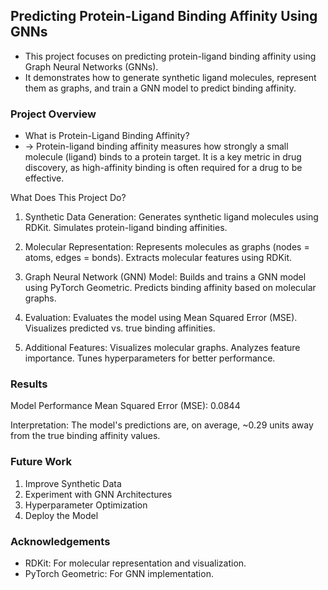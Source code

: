 ## Predicting Protein-Ligand Binding Affinity Using GNNs

- This project focuses on predicting protein-ligand binding affinity using Graph Neural Networks (GNNs). 
- It demonstrates how to generate synthetic ligand molecules, represent them as graphs, and train a GNN model to predict binding affinity. 


### Project Overview

* What is Protein-Ligand Binding Affinity?
* -> Protein-ligand binding affinity measures how strongly a small molecule (ligand) binds to a protein target. It is a key metric in drug discovery, as high-affinity binding is often required for a drug to be effective.

What Does This Project Do?

1. Synthetic Data Generation:
Generates synthetic ligand molecules using RDKit.
Simulates protein-ligand binding affinities.

2. Molecular Representation:
Represents molecules as graphs (nodes = atoms, edges = bonds).
Extracts molecular features using RDKit.

3. Graph Neural Network (GNN) Model:
Builds and trains a GNN model using PyTorch Geometric.
Predicts binding affinity based on molecular graphs.

4. Evaluation:
Evaluates the model using Mean Squared Error (MSE).
Visualizes predicted vs. true binding affinities.

5. Additional Features:
Visualizes molecular graphs.
Analyzes feature importance.
Tunes hyperparameters for better performance.


### Results
Model Performance
Mean Squared Error (MSE): 0.0844

Interpretation: The model's predictions are, on average, ~0.29 units away from the true binding affinity values.

### Future Work
1. Improve Synthetic Data
2. Experiment with GNN Architectures
3. Hyperparameter Optimization
4. Deploy the Model

### Acknowledgements
* RDKit: For molecular representation and visualization.
* PyTorch Geometric: For GNN implementation.